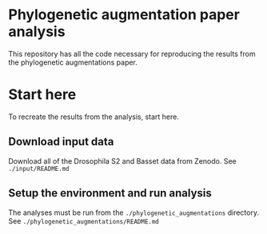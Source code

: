 # Phylogenetic augmentation paper analysis
This repository has all the code necessary for reproducing the results from the phylogenetic augmentations paper.

# Start here
To recreate the results from the analysis, start here.

## Download input data
Download all of the Drosophila S2 and Basset data from Zenodo.
See `./input/README.md`

## Setup the environment and run analysis
The analyses must be run from the `./phylogenetic_augmentations` directory.
See `./phylogenetic_augmentations/README.md`